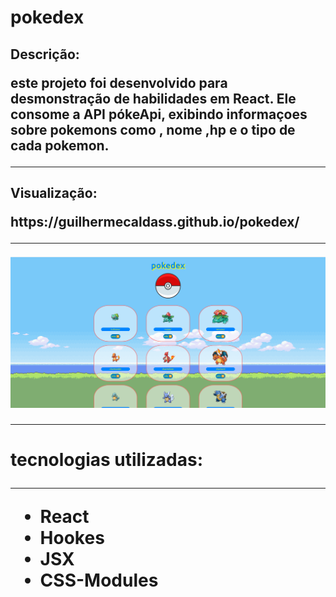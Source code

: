# pokedex


<h2>Descrição:
<p>este projeto foi desenvolvido para desmonstração de habilidades em React. Ele consome a API pókeApi, exibindo informaçoes sobre pokemons como , nome ,hp e o tipo de cada pokemon.

<hr>
<h2>Visualização:
<p> https://guilhermecaldass.github.io/pokedex/
<hr>
<img src ="my-app/src/imgs/capaproj.png" alt="">
<hr>
<h1>tecnologias utilizadas:
<hr>
<ul>
<li>React
<li>Hookes
<li>JSX
<li>CSS-Modules
<ul>
